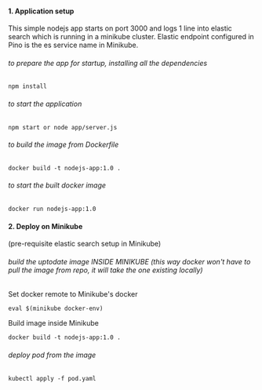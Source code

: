 #### 1. Application setup

This simple nodejs app starts on port 3000 and logs 1 line into elastic search which is running in a minikube cluster. Elastic endpoint configured in Pino is the es service name in Minikube.

###### to prepare the app for startup, installing all the dependencies 
    
    npm install

###### to start the application

    npm start or node app/server.js

###### to build the image from Dockerfile

    docker build -t nodejs-app:1.0 .

###### to start the built docker image

    docker run nodejs-app:1.0


#### 2. Deploy on Minikube

(pre-requisite elastic search setup in Minikube)

###### build the uptodate image INSIDE MINIKUBE (this way docker won't have to pull the image from repo, it will take the one existing locally)

Set docker remote to Minikube's docker

    eval $(minikube docker-env) 

Build image inside Minikube

    docker build -t nodejs-app:1.0 .

###### deploy pod from the image

    kubectl apply -f pod.yaml

